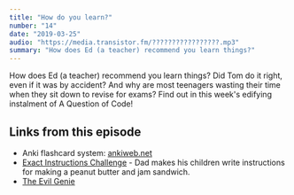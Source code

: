 ```yaml
---
title: "How do you learn?"
number: "14"
date: "2019-03-25"
audio: "https://media.transistor.fm/?????????????????.mp3"
summary: "How does Ed (a teacher) recommend you learn things?"
---
```


How does Ed (a teacher) recommend you learn things? Did Tom do it right, even if it was by accident? And why are most teenagers wasting their time when they sit down to revise for exams? Find out in this week's edifying instalment of A Question of Code!

## Links from this episode

* Anki flashcard system: [ankiweb.net](https://apps.ankiweb.net/)
* [Exact Instructions Challenge](https://www.youtube.com/watch?v=cDA3_5982h8) - Dad makes his children write instructions for making a peanut butter and jam sandwich.
* [The Evil Genie](https://www.reddit.com/r/ThreadGames/comments/7v66bi/im_an_evil_genie_try_to_make_your_wish_so_that_it/)